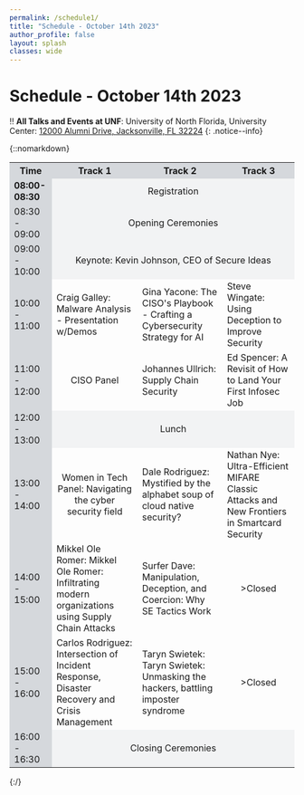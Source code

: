 ```yaml
---
permalink: /schedule1/
title: "Schedule - October 14th 2023"
author_profile: false
layout: splash
classes: wide
---
```


# Schedule - October 14th 2023

:bangbang: **All Talks and Events at UNF**:
University of North Florida, University Center: [12000 Alumni Drive, Jacksonville, FL 32224](https://www.unf.edu/universitycenter/directions.html)
{: .notice--info}

{::nomarkdown} 
<table>
    <tr>
        <th style='background-color:#D5D8DC; text-align:center; vertical-align:middle'>Time</th>
        <th style='background-color:#D5D8DC; text-align:center; vertical-align:middle'>Track 1</th>
        <th style='background-color:#D5D8DC; text-align:center; vertical-align:middle'>Track 2</th>
        <th style='background-color:#D5D8DC; text-align:center; vertical-align:middle'>Track 3</th>
    </tr>
    <tr>
        <td style='background-color:#D5D8DC; font-weight:700;'>08:00-08:30</td>
        <td colspan="3" style='background-color:#F2F3F4; text-align:center; vertical-align:middle'>Registration</td>
    </tr>
    <tr>
        <td style='background-color:#D5D8DC;'>08:30 - 09:00</td>
        <td colspan="3" style='background-color:#F2F3F4; text-align:center; vertical-align:middle'>Opening Ceremonies</td>
    </tr>
    <tr>
        <td style='background-color:#D5D8DC;'>09:00 - 10:00</td>
        <td colspan="3" style='background-color:#F2F3F4; text-align:center; vertical-align:middle'>Keynote: Kevin Johnson, CEO of Secure Ideas</td>
    </tr>
    <tr>
        <td style='background-color:#D5D8DC;'>10:00 - 11:00</td>
        <td>Craig Galley: Malware Analysis - Presentation w/Demos</td>
        <td>Gina Yacone: The CISO's Playbook - Crafting a Cybersecurity Strategy for AI</td>
        <td>Steve Wingate: Using Deception to Improve Security</td>
    </tr>
    <tr>
        <td style='background-color:#D5D8DC;'>11:00 - 12:00</td>
        <td style='text-align:center; vertical-align:middle'>CISO Panel</td>
        <td>Johannes Ullrich: Supply Chain Security</td>
        <td>Ed Spencer: A Revisit of How to Land Your First Infosec Job</td>
    </tr>
    <tr>
        <td style='background-color:#D5D8DC;'>12:00 - 13:00</td>
        <td colspan="3" style='background-color:#F2F3F4; text-align:center; vertical-align:middle'>Lunch</td>
    </tr>
    <tr>
        <td style='background-color:#D5D8DC;'>13:00 - 14:00</td>
        <td style='text-align:center; vertical-align:middle'>Women in Tech Panel: Navigating the cyber security field</td>
        <td>Dale Rodriguez: Mystified by the alphabet soup of cloud native security?</td>
        <td>Nathan Nye: Ultra-Efficient MIFARE Classic Attacks and New Frontiers in Smartcard Security</td>
    </tr>
    <tr>
        <td style='background-color:#D5D8DC;'>14:00 - 15:00</td>
        <td>Mikkel Ole Romer: Mikkel Ole Romer: Infiltrating modern organizations using Supply Chain Attacks</td>
        <td>Surfer Dave: Manipulation, Deception, and Coercion: Why SE Tactics Work</td>
        <td style='text-align:center; vertical-align:middle'>>Closed</td>
    </tr>
    <tr>
        <td style='background-color:#D5D8DC;'>15:00 - 16:00</td>
        <td>Carlos Rodriguez: Intersection of Incident Response, Disaster Recovery and Crisis Management</td>
        <td>Taryn Swietek: Taryn Swietek: Unmasking the hackers, battling imposter syndrome</td>
        <td style='text-align:center; vertical-align:middle'>>Closed</td>
    </tr>
    <tr>
        <td style='background-color:#D5D8DC;'>16:00 - 16:30</td>
        <td colspan="3" style='background-color:#F2F3F4; text-align:center; vertical-align:middle'>Closing Ceremonies</td>
    </tr>
</table>
{:/}